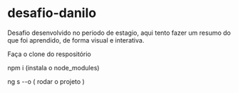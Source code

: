 # desafio-danilo
Desafio desenvolvido no periodo de estagio, aqui tento fazer um resumo do que foi aprendido, de forma
visual e interativa.

Faça o clone do respositório

npm i (instala o node_modules)

ng s --o ( rodar o projeto )
